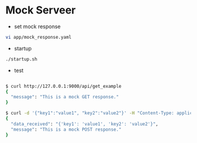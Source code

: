 # Mock Serveer
* set mock response

```bash
vi app/mock_response.yaml
```

* startup

```bash
./startup.sh
```

* test

```bash

$ curl http://127.0.0.1:9000/api/get_example
{
  "message": "This is a mock GET response."
}

$ curl -d '{"key1":"value1", "key2":"value2"}' -H "Content-Type: application/json" -X POST http://127.0.0.1:9000/api/post_example
{
  "data_received": "{'key1': 'value1', 'key2': 'value2'}",
  "message": "This is a mock POST response."
}


```